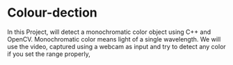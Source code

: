 # Colour-dection
In this Project, will detect a monochromatic color object using C++ and OpenCV. Monochromatic color means light of a single wavelength. We will use the video, captured using a webcam as input and try to detect any color if you set the range properly,
